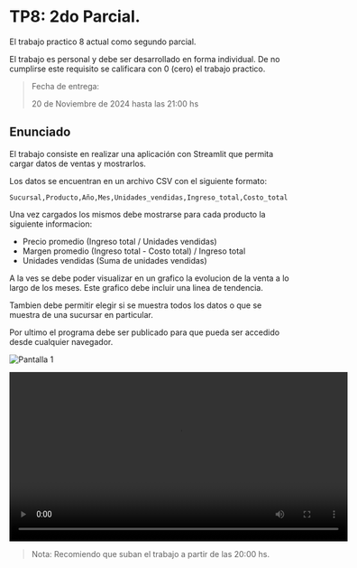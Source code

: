 # TP8: 2do Parcial.

El trabajo practico 8 actual como segundo parcial.

El trabajo es personal y debe ser desarrollado en forma individual.
De no cumplirse este requisito se calificara con 0 (cero) el trabajo practico.

> Fecha de entrega:
>
> 20 de Noviembre de 2024 hasta las 21:00 hs

## Enunciado

El trabajo consiste en realizar una aplicación con Streamlit que permita cargar datos de ventas y mostrarlos.

Los datos se encuentran en un archivo CSV con el siguiente formato:

```
Sucursal,Producto,Año,Mes,Unidades_vendidas,Ingreso_total,Costo_total
```

Una vez cargados los mismos debe mostrarse para cada producto la siguiente informacion:

- Precio promedio (Ingreso total / Unidades vendidas)
- Margen promedio (Ingreso total - Costo total) / Ingreso total
- Unidades vendidas (Suma de unidades vendidas)

A la ves se debe poder visualizar en un grafico la evolucion de la venta a lo largo de los meses.
Este grafico debe incluir una linea de tendencia.

Tambien debe permitir elegir si se muestra todos los datos o que se muestra de una sucursar en particular.

Por ultimo el programa debe ser publicado para que pueda ser accedido desde cualquier navegador.

![Pantalla 1](pantalla1.png)

<video width="600" controls>
  <source src="tp8.mp4" type="video/mp4">
  Tu navegador no soporta la etiqueta de video.
</video>

> Nota: Recomiendo que suban el trabajo a partir de las 20:00 hs.
